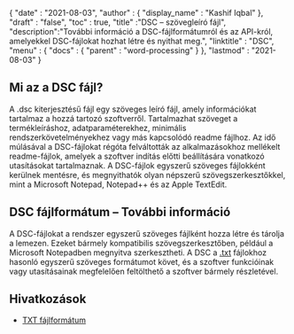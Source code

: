 {
  "date" : "2021-08-03",
  "author" : {
    "display_name" : "Kashif Iqbal"
},
  "draft" : "false",
  "toc" : true,
  "title" :"DSC – szövegleíró fájl",
  "description":"További információ a DSC-fájlformátumról és az API-król, amelyekkel DSC-fájlokat hozhat létre és nyithat meg.",
  "linktitle" : "DSC",
  "menu" : {
    "docs" : {
      "parent" : "word-processing"
}
},
  "lastmod" : "2021-08-03"
}

## Mi az a DSC fájl?

A .dsc kiterjesztésű fájl egy szöveges leíró fájl, amely információkat tartalmaz a hozzá tartozó szoftverről. Tartalmazhat szöveget a termékleíráshoz, adatparaméterekhez, minimális rendszerkövetelményekhez vagy más kapcsolódó readme fájlhoz. Az idő múlásával a DSC-fájlokat régóta felváltották az alkalmazásokhoz mellékelt readme-fájlok, amelyek a szoftver indítás előtti beállítására vonatkozó utasításokat tartalmaznak. A DSC-fájlok egyszerű szöveges fájlokként kerülnek mentésre, és megnyithatók olyan népszerű szövegszerkesztőkkel, mint a Microsoft Notepad, Notepad++ és az Apple TextEdit.

## DSC fájlformátum – További információ

A DSC-fájlokat a rendszer egyszerű szöveges fájlként hozza létre és tárolja a lemezen. Ezeket bármely kompatibilis szövegszerkesztőben, például a Microsoft Notepadben megnyitva szerkesztheti. A DSC a [.txt](/hu/word-processing/txt/) fájlokhoz hasonló egyszerű szöveges formátumot követ, és a szoftver funkcióinak vagy utasításainak megfelelően feltölthető a szoftver bármely részletével.

## Hivatkozások

* [TXT fájlformátum](https://en.wikipedia.org/wiki/Text_file)

